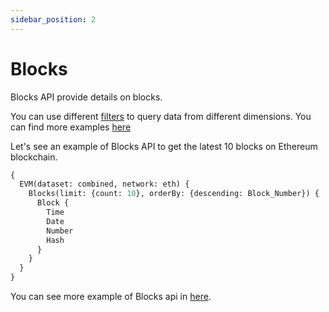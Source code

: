```yaml
---
sidebar_position: 2
---
```


# Blocks

Blocks API provide details on blocks. 

You can use different [filters](docs/graphql/filters.md) to query data from different dimensions. You can find more examples [here](/docs/category/blocks)

Let's see an example of Blocks API to get the latest 10 blocks on Ethereum blockchain.

```graphql
{
  EVM(dataset: combined, network: eth) {
    Blocks(limit: {count: 10}, orderBy: {descending: Block_Number}) {
      Block {
        Time
        Date
        Number
        Hash
      }
    }
  }
}
```

You can see more example of Blocks api in [here](docs/examples/blocks/blocks-api.md).
